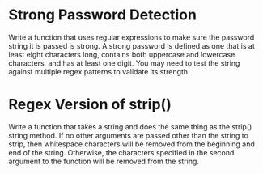 # Strong Password Detection

Write a function that uses regular expressions to make sure the password string it
is passed is strong. A strong password is defined as one that is at least eight
characters long, contains both uppercase and lowercase characters, and has at
least one digit. You may need to test the string against multiple regex patterns to
validate its strength.

# Regex Version of strip()

Write a function that takes a string and does the same thing as the strip()
string method. If no other arguments are passed other than the string to strip,
then whitespace characters will be removed from the beginning and end of the
string. Otherwise, the characters specified in the second argument to the function
will be removed from the string.